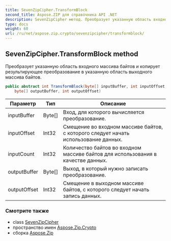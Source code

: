 ```yaml
---
title: SevenZipCipher.TransformBlock
second_title: Aspose.ZIP для справочника API .NET
description: SevenZipCipher метод. Преобразует указанную область входного массива байтов и копирует результирующее преобразование в указанную область выходного массива байтов.
type: docs
weight: 60
url: /ru/net/aspose.zip.crypto/sevenzipcipher/transformblock/
---
```

## SevenZipCipher.TransformBlock method

Преобразует указанную область входного массива байтов и копирует результирующее преобразование в указанную область выходного массива байтов.

```csharp
public abstract int TransformBlock(byte[] inputBuffer, int inputOffset, int inputCount, 
    byte[] outputBuffer, int outputOffset)
```

| Параметр | Тип | Описание |
| --- | --- | --- |
| inputBuffer | Byte[] | Вход, для которого вычисляется преобразование. |
| inputOffset | Int32 | Смещение во входном массиве байтов, с которого следует начать использование данных. |
| inputCount | Int32 | Количество байтов во входном массиве байтов для использования в качестве данных. |
| outputBuffer | Byte[] | Выход, в который нужно записать преобразование. |
| outputOffset | Int32 | Смещение в выходном массиве байтов, с которого следует начать запись данных. |

### Смотрите также

* class [SevenZipCipher](../)
* пространство имен [Aspose.Zip.Crypto](../../sevenzipcipher/)
* сборка [Aspose.Zip](../../../)


